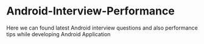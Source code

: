 # Android-Interview-Performance
Here we can found latest Android interview questions and also performance tips while developing Android Application
